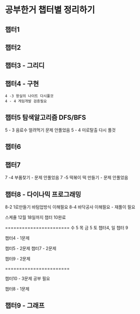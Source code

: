 # 공부한거 챕터별 정리하기

## 챕터1

## 챕터2

## 챕터3 - 그리디

## 챕터4 - 구현
    4 -3 왕실의 나이트 다시풀것
    4 - 4 게임개발 검증필요


## 챕터5 탐색알고리즘 DFS/BFS
5 - 3 음료수 얼려먹기 문제 안풀었음
5 - 4 미로탈출 다시 풀것 

## 챕터6

## 챕터7
7 -4 부품찾기 - 문제 안풀었음
7 -5 떡볶이 떡 만들기 - 문제 안풀었음

## 챕터8 - 다이나믹 프로그래밍
8-2 1로만들기 바텀업방식 이해필요
8-4 바닥공사 이해필요 - 재풀이 필요


스케쥴
12월 18일까지 챕터 10완료

=======================
수 5
목 
금 5
토 챕터4,
일 챕터 9


챕터4 - 1문제

챕터5 - 2문제
챕터7 - 2문제

챕터9 - 2문제

=======================


챕터10 - 3문제
공부 필요


챕터8 - 1문제
## 챕터9 - 그래프